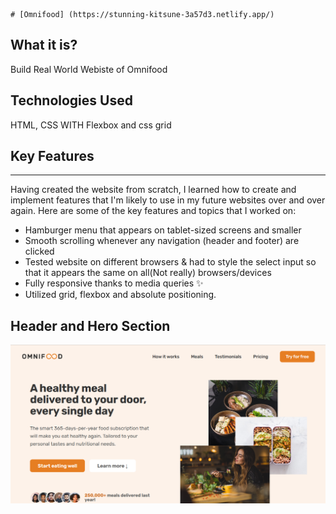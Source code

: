                                                                                 # [Omnifood] (https://stunning-kitsune-3a57d3.netlify.app/)                                                

## What it is?

Build Real World Webiste of Omnifood

## Technologies Used

HTML, CSS WITH Flexbox and css grid



## Key Features

---


Having created the website from scratch, I learned how to create and implement features that I'm likely to use in my future websites over and over again. Here are some of the key features and topics that I worked on:

- Hamburger menu that appears on tablet-sized screens and smaller
- Smooth scrolling whenever any navigation (header and footer) are clicked
- Tested website on different browsers & had to style the select input so that it appears the same on all(Not really) browsers/devices
- Fully responsive thanks to media queries ✨
- Utilized grid, flexbox and absolute positioning.

## Header and Hero Section

![Header and Hero Section](image.png)
